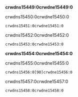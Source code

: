 **crwdns15449:0crwdne15449:0**

crwdns15450:0crwdne15450:0

```scratch
crwdns15451:0crwdne15451:0
```

crwdns15452:0crwdne15452:0

```scratch
crwdns15453:0crwdne15453:0
```

**crwdns15454:0crwdne15454:0**

crwdns15455:0crwdne15455:0

```scratch
crwdns15456:0[90]crwdne15456:0
```

crwdns15457:0crwdne15457:0

```scratch
crwdns15458:0crwdne15458:0
```